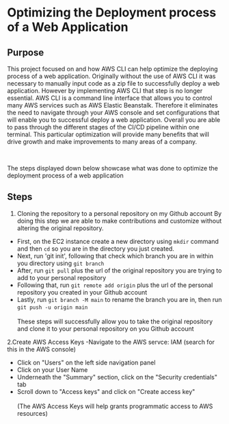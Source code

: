 # Optimizing the Deployment process of a Web Application <br>
## Purpose <br>
<p> This project focused on and how AWS CLI can help optimize the deploying process of a web application. Originally without the use of AWS CLI it was necessary to manually input code as a zip file to successfully deploy a web application. However by implementing AWS CLI that step is no longer essential. AWS CLI is a command line interface that allows you to control many AWS services such as AWS Elastic Beanstalk. Therefore it eliminates the need to navigate through your AWS console and set configurations that will enable you to successful deploy a web application. Overall you are able to pass through the different stages of the CI/CD pipeline within one terminal. This particular optimization will provide many benefits that will drive growth and make improvements to many areas of a company. </p> <br>
<p> The steps displayed down below showcase what was done to optimize the deployment process of a web application</p>

## Steps <br>
1. Cloning the repository to a personal repository on my Github account
By doing this step we are able to make contributions and customize without altering the original repository.
- First, on the EC2 instance create a new directory using `mkdir` command and then `cd` so you are in the directory you just created.
- Next, run 'git init', following that check which branch you are in within you directory using `git branch`
- After, run `git pull` plus the url of the original repository you are trying to add to your personal repository
- Following that, run `git remote add origin` plus the url of the personal repository you created in your Github account
- Lastly, run `git branch -M main` to rename the branch you are in, then run `git push -u origin main` <br> <br>
These steps will successfully allow you to take the original repository and clone it to your personal repository on you Github account

2.Create AWS Access Keys 
-Navigate to the AWS servce: IAM (search for this in the AWS console)
- Click on "Users" on the left side navigation panel
- Click on your User Name
- Underneath the "Summary" section, click on the "Security credentials" tab
-  Scroll down to "Access keys" and click on "Create access key" <br> <br>
(The AWS Access Keys will help grants programmatic access to AWS resources)
